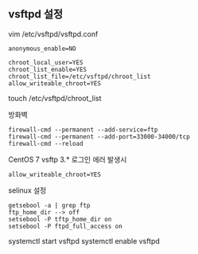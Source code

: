 ## vsftpd 설정

vim /etc/vsftpd/vsftpd.conf

```
anonymous_enable=NO

chroot_local_user=YES
chroot_list_enable=YES
chroot_list_file=/etc/vsftpd/chroot_list
allow_writeable_chroot=YES
```
touch /etc/vsftpd/chroot_list

방화벽

```
firewall-cmd --permanent --add-service=ftp
firewall-cmd --permanent --add-port=33000-34000/tcp
firewall-cmd --reload
```

CentOS 7 vsftp 3.*  로그인 에러 발생시
```
allow_writeable_chroot=YES
```

selinux 설정
```
getsebool -a | grep ftp
ftp_home_dir --> off
setsebool -P tftp_home_dir on
setsebool -P ftpd_full_access on
```

systemctl start vsftpd
systemctl enable vsftpd
